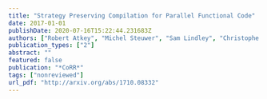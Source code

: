 ```yaml
---
title: "Strategy Preserving Compilation for Parallel Functional Code"
date: 2017-01-01
publishDate: 2020-07-16T15:22:44.231683Z
authors: ["Robert Atkey", "Michel Steuwer", "Sam Lindley", "Christophe Dubach"]
publication_types: ["2"]
abstract: ""
featured: false
publication: "*CoRR*"
tags: ["nonreviewed"]
url_pdf: "http://arxiv.org/abs/1710.08332"
---
```


